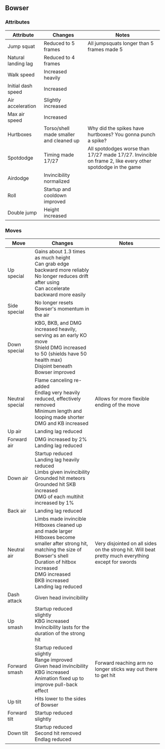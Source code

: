 ## Bowser
### Attributes
| Attribute | Changes | Notes |
| --- | --- | --- |
| Jump squat | Reduced to 5 frames | All jumpsquats longer than 5 frames made 5 |
| Natural landing lag | Reduced to 4 frames | |
| Walk speed | Increased heavily | |
| Initial dash speed | Increased | |
| Air acceleration | Slightly increased | |
| Max air speed | Increased | |
| Hurtboxes | Torso/shell made smaller and cleaned up | Why did the spikes have hurtboxes? You gonna punch a spike? |
| Spotdodge | Timing made 17/27 | All spotdodges worse than 17/27 made 17/27. Invincible on frame 2, like every other spotdodge in the game |
| Airdodge | Invincibility normalized | |
| Roll | Startup and cooldown improved | |
| Double jump | Height increased | |

### Moves
| Move | Changes | Notes |
| --- | --- | --- |
| Up special | Gains about 1.3 times as much height <br>Can grab edge backward more reliably <br>No longer reduces drift after using <br>Can accelerate backward more easily | |
| Side special | No longer resets Bowser's momentum in the air | |
| Down special | KBG, BKB, and DMG increased heavily, serving as an early KO move <br>Shield DMG increased to 50 (shields have 50 health max) <br>Disjoint beneath Bowser improved | |
| Neutral special | Flame canceling re-added <br>Endlag very heavily reduced, effectively removed <br>Minimum length and looping made shorter <br>DMG and KB increased | Allows for more flexible ending of the move |
| Up air | Landing lag reduced | |
| Forward air | DMG increased by 2% <br>Landing lag reduced | |
| Down air | Startup reduced <br>Landing lag heavily reduced <br>Limbs given invincibility <br>Grounded hit meteors <br>Grounded hit SKB increased <br>DMG of each multihit increased by 1% | |
| Back air | Landing lag reduced | |
| Neutral air | Limbs made invincible <br>Hitboxes cleaned up and made larger <br>Hitboxes become smaller after strong hit, matching the size of Bowser's shell <br>Duration of hitbox increased <br>DMG increased <br>BKB increased <br>Landing lag reduced | Very disjointed on all sides on the strong hit. Will beat pretty much everything except for swords
| Dash attack | Given head invincibility | |
| Up smash | Startup reduced slightly <br>KBG increased <br>Invincibility lasts for the duration of the strong hit | |
| Forward smash | Startup reduced slightly <br>Range improved <br>Given head invincibility <br>KBG increased <br>Animation fixed up to improve pull-back effect | Forward reaching arm no longer sticks way out there to get hit |
| Up tilt | Hits lower to the sides of Bowser | |
| Forward tilt | Startup reduced slightly | |
| Down tilt | Startup reduced <br>Second hit removed <br>Endlag reduced | |
